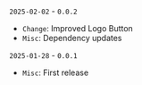 `2025-02-02` - `0.0.2`
- `Change`: Improved Logo Button
- `Misc`: Dependency updates

`2025-01-28` - `0.0.1`
- `Misc`: First release
